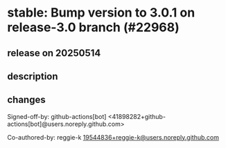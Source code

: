 # stable: Bump version to 3.0.1 on release-3.0 branch (#22968)

## release on 20250514
## description
## changes
Signed-off-by: github-actions[bot] <41898282+github-actions[bot]@users.noreply.github.com>  

Co-authored-by: reggie-k <a href="mailto:19544836+reggie-k@users.noreply.github.com">19544836+reggie-k@users.noreply.github.com</a>


